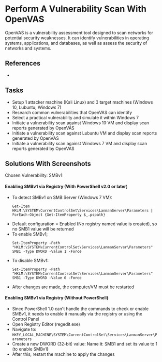 # Perform A Vulnerability Scan With OpenVAS
OpenVAS is a vulnerability assessment tool designed to scan networks for potential security weaknesses. It can identify vulnerabilities in operating systems, applications, and databases, as well as assess the security of networks and systems.

## References
- [](https://learn.microsoft.com/en-us/windows-server/storage/file-server/troubleshoot/detect-enable-and-disable-smbv1-v2-v3?tabs=server#for-windows-7-windows-server-2008-r2-windows-vista-and-windows-server-2008)


## Tasks
- Setup 1 attacker machine (Kali Linux) and 3 target machines (Windows 10, Lubuntu, Windows 7)
- Research common vulnerabilities that OpenVAS can identify
- Select a practical vulnerability and simulate it within Windows 7
- Initiate a vulnerability scan against Windows 10 VM and display scan reports generated by OpenVAS
- Initiate a vulnerability scan against Lubuntu VM and display scan reports generated by OpenVAS
- Initiate a vulnerability scan against Windows 7 VM and display scan reports generated by OpenVAS
  

## Solutions With Screenshots
Chosen Vulnerability: SMBv1 

#### Enabling SMBv1 via Registry (With PowerShell v2.0 or later)
- To detect SMBv1 on SMB Server (Windows 7 VM):
  ```
  Get-Item HKLM:\SYSTEM\CurrentControlSet\Services\LanmanServer\Parameters | ForEach-Object {Get-ItemProperty $_.pspath}
  ```
- Default configuration = Enabled (No registry named value is created), so no SMB1 value will be returned
- To enable SMBv1;
  ```
  Set-ItemProperty -Path "HKLM:\SYSTEM\CurrentControlSet\Services\LanmanServer\Parameters" SMB1 -Type DWORD -Value 1 -Force
  ```
- To disable SMBv1:
  ```
  Set-ItemProperty -Path "HKLM:\SYSTEM\CurrentControlSet\Services\LanmanServer\Parameters" SMB1 -Type DWORD -Value 0 -Force
  ```
- After changes are made, the computer/VM must be restarted


#### Enabling SMBv1 via Registry (Without PowerShell)
- Since PowerShell 1.0 can't handle the commands to check or enable SMBv1, it needs to enable it manually via the registry or using the Control Panel
- Open Registry Editor (regedit.exe)
- Navigate to: `HKEY_LOCAL_MACHINE\SYSTEM\CurrentControlSet\Services\LanmanServer\Parameters`
- Create a new DWORD (32-bit) value: Name it: SMB1 and set its value to 1 (to enable SMBv1)
- After this, restart the machine to apply the changes
